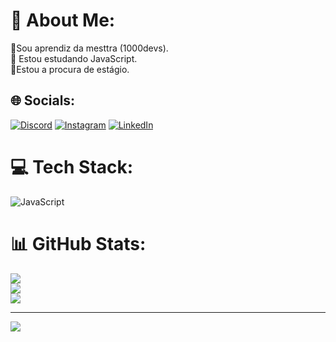 # 💫 About Me:
🎒Sou aprendiz da mesttra (1000devs).<br>📗 Estou estudando JavaScript.<br>🔧Estou a procura de estágio.


## 🌐 Socials:
[![Discord](https://img.shields.io/badge/Discord-%237289DA.svg?logo=discord&logoColor=white)](https://discord.gg/https://discord.com/channels/@me) [![Instagram](https://img.shields.io/badge/Instagram-%23E4405F.svg?logo=Instagram&logoColor=white)](https://instagram.com/https://www.instagram.com/eviton3/) [![LinkedIn](https://img.shields.io/badge/LinkedIn-%230077B5.svg?logo=linkedin&logoColor=white)](https://linkedin.com/in/https://www.linkedin.com/in/eviton-moreira-625236282/) 

# 💻 Tech Stack:
![JavaScript](https://img.shields.io/badge/javascript-%23323330.svg?style=flat&logo=javascript&logoColor=%23F7DF1E)
# 📊 GitHub Stats:
![](https://github-readme-stats.vercel.app/api?username=Evtion&theme=midnight-purple&hide_border=false&include_all_commits=false&count_private=false)<br/>
![](https://github-readme-streak-stats.herokuapp.com/?user=Evtion&theme=midnight-purple&hide_border=false)<br/>
![](https://github-readme-stats.vercel.app/api/top-langs/?username=Evtion&theme=midnight-purple&hide_border=false&include_all_commits=false&count_private=false&layout=compact)

---
[![](https://visitcount.itsvg.in/api?id=Evtion&icon=0&color=0)](https://visitcount.itsvg.in)

<!-- Proudly created with GPRM ( https://gprm.itsvg.in ) -->